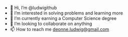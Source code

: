 - 👋 Hi, I’m @ludwigithub
- 👀 I’m interested in solving problems and learning more
- 🌱 I’m currently earning a Computer Science degree
- 💞️ I’m looking to collaborate on anything
- 📫 How to reach me deonne.ludwig@gmail.com

<!---
ludwigithub/ludwigithub is a ✨ special ✨ repository because its `README.md` (this file) appears on your GitHub profile.
You can click the Preview link to take a look at your changes.
--->
